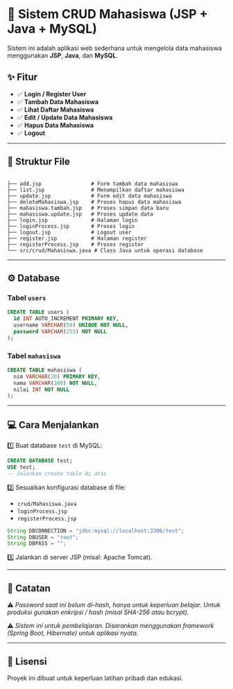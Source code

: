 # 📌 Sistem CRUD Mahasiswa (JSP + Java + MySQL)

Sistem ini adalah aplikasi web sederhana untuk mengelola data mahasiswa menggunakan **JSP**, **Java**, dan **MySQL**.

## ✨ Fitur
- ✅ **Login / Register User**
- ✅ **Tambah Data Mahasiswa**
- ✅ **Lihat Daftar Mahasiswa**
- ✅ **Edit / Update Data Mahasiswa**
- ✅ **Hapus Data Mahasiswa**
- ✅ **Logout**

---

## 🚀 Struktur File
```

├── add.jsp                # Form tambah data mahasiswa
├── list.jsp               # Menampilkan daftar mahasiswa
├── update.jsp             # Form edit data mahasiswa
├── deleteMahasiswa.jsp    # Proses hapus data mahasiswa
├── mahasiswa.tambah.jsp   # Proses simpan data baru
├── mahasiswa.update.jsp   # Proses update data
├── login.jsp              # Halaman login
├── loginProcess.jsp       # Proses login
├── logout.jsp             # Logout user
├── register.jsp           # Halaman register
├── registerProcess.jsp    # Proses register
└── src/crud/Mahasiswa.java # Class Java untuk operasi database

````

---

## ⚙️ Database

### Tabel `users`
```sql
CREATE TABLE users (
  id INT AUTO_INCREMENT PRIMARY KEY,
  username VARCHAR(50) UNIQUE NOT NULL,
  password VARCHAR(255) NOT NULL
);
````

### Tabel `mahasiswa`

```sql
CREATE TABLE mahasiswa (
  nim VARCHAR(20) PRIMARY KEY,
  nama VARCHAR(100) NOT NULL,
  nilai INT NOT NULL
);
```

---

## 💻 Cara Menjalankan

1️⃣ Buat database `test` di MySQL:

```sql
CREATE DATABASE test;
USE test;
-- Jalankan create table di atas
```

2️⃣ Sesuaikan konfigurasi database di file:

* `crud/Mahasiswa.java`
* `loginProcess.jsp`
* `registerProcess.jsp`

```java
String DBCONNECTION = "jdbc:mysql://localhost:3306/test";
String DBUSER = "root";
String DBPASS = "";
```

3️⃣ Jalankan di server JSP (misal: Apache Tomcat).

---

## 📝 Catatan

⚠️ *Password saat ini belum di-hash, hanya untuk keperluan belajar. Untuk produksi gunakan enkripsi / hash (misal SHA-256 atau bcrypt).*

⚠️ *Sistem ini untuk pembelajaran. Disarankan menggunakan framework (Spring Boot, Hibernate) untuk aplikasi nyata.*

---

## 📌 Lisensi

Proyek ini dibuat untuk keperluan latihan pribadi dan edukasi.
